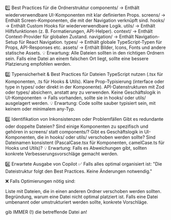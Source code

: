 1️⃣ Best Practices für die Ordnerstruktur
components/ → Enthält wiederverwendbare UI-Komponenten mit klar definierten Props.
screens/ → Enthält Screen-Komponenten, die mit der Navigation verknüpft sind.
hooks/ → Enthält Custom Hooks für wiederverwendbare Logik.
utils/ → Enthält Hilfsfunktionen (z. B. Formatierungen, API-Helper).
context/ → Enthält Context-Provider für globalen Zustand.
navigation/ → Enthält Navigation-Setup für React Navigation.
types/ → Enthält globale TypeScript-Typen für Props, API-Responses etc.
assets/ → Enthält Bilder, Icons, Fonts und andere statische Assets.
💡 Erwartung: Alle Dateien sollten in den richtigen Ordnern sein. Falls eine Datei an einem falschen Ort liegt, sollte eine bessere Platzierung empfohlen werden.

2️⃣ Typensicherheit & Best Practices für Dateien
TypeScript nutzen (.tsx für Komponenten, .ts für Hooks & Utils).
Klare Prop-Typisierung (interface oder type in types/ oder direkt in der Komponente).
API-Datenstrukturen mit Zod oder types/ absichern, anstatt any zu verwenden.
Keine Geschäftslogik in UI-Komponenten → Falls vorhanden, sollte sie in hooks/ oder utils/ ausgelagert werden.
💡 Erwartung: Code sollte sauber typisiert sein, mit keinem oder minimalem any-Typ.

3️⃣ Identifikation von Inkonsistenzen oder Problemfällen
Gibt es redundante oder doppelte Dateien?
Sind einige Komponenten zu spezifisch und gehören in screens/ statt components/?
Gibt es Geschäftslogik in UI-Komponenten, die in hooks/ oder utils/ verschoben werden sollte?
Sind Dateinamen konsistent (PascalCase.tsx für Komponenten, camelCase.ts für Hooks und Utils)?
💡 Erwartung: Falls es Abweichungen gibt, sollten konkrete Verbesserungsvorschläge gemacht werden.

4️⃣ Erwartete Ausgabe von Copilot
✅ Falls alles optimal organisiert ist:
"Die Dateistruktur folgt den Best Practices. Keine Änderungen notwendig."

❌ Falls Optimierungen nötig sind:

Liste mit Dateien, die in einen anderen Ordner verschoben werden sollten.
Begründung, warum eine Datei nicht optimal platziert ist.
Falls eine Datei umbenannt oder umstrukturiert werden sollte, konkrete Vorschläge.

gib IMMER (!) die betreffende Datei an!
